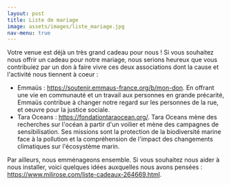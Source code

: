 ```yaml
---
layout: post
title: Liste de mariage
image: assets/images/liste_mariage.jpg
nav-menu: true
---
```


Votre venue est déjà un très grand cadeau pour nous ! Si vous souhaitez nous offrir un cadeau pour notre mariage, nous serions heureux que vous contribuiez par un don à faire vivre ces deux associations dont la cause et l'activité nous tiennent à coeur :
- Emmaüs : <a href="https://soutenir.emmaus-france.org/b/mon-don">https://soutenir.emmaus-france.org/b/mon-don</a>. En offrant une vie en communauté et un travail aux personnes en grande précarité, Emmaüs contribue à changer notre regard sur les personnes de la rue, et oeuvre pour la justice sociale.
- Tara Oceans : <a href="https://fondationtaraocean.org/">https://fondationtaraocean.org/</a>. Tara Oceans mène des recherches sur l'océan à partir d'un voilier et mène des campagnes de sensibilisation. Ses missions sont la protection de la biodiversité marine face à la pollution et la compréhension de l'impact des changements climatiques sur l'écosystème marin.

Par ailleurs, nous emménageons ensemble. Si vous souhaitez nous aider à nous installer, voici quelques idées auxquelles nous avons pensées : <a href="https://www.milirose.com/liste-cadeaux-264669.html">https://www.milirose.com/liste-cadeaux-264669.html</a>.
